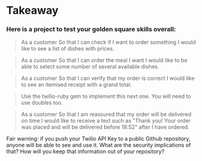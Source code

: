 # Takeaway 

### Here is a project to test your golden square skills overall:

> As a customer
> So that I can check if I want to order something
> I would like to see a list of dishes with prices.

> As a customer
> So that I can order the meal I want
> I would like to be able to select some number of several available dishes.

> As a customer
> So that I can verify that my order is correct
> I would like to see an itemised receipt with a grand total.

> Use the twilio-ruby gem to implement this next one. You will need to use doubles too.

> As a customer
> So that I am reassured that my order will be delivered on time
> I would like to receive a text such as "Thank you! Your order was placed and will be delivered before 18:52" after I have ordered.

Fair warning: if you push your Twilio API Key to a public Github repository, anyone will be able to see and use it. What are the security implications of that? How will you keep that information out of your repository?